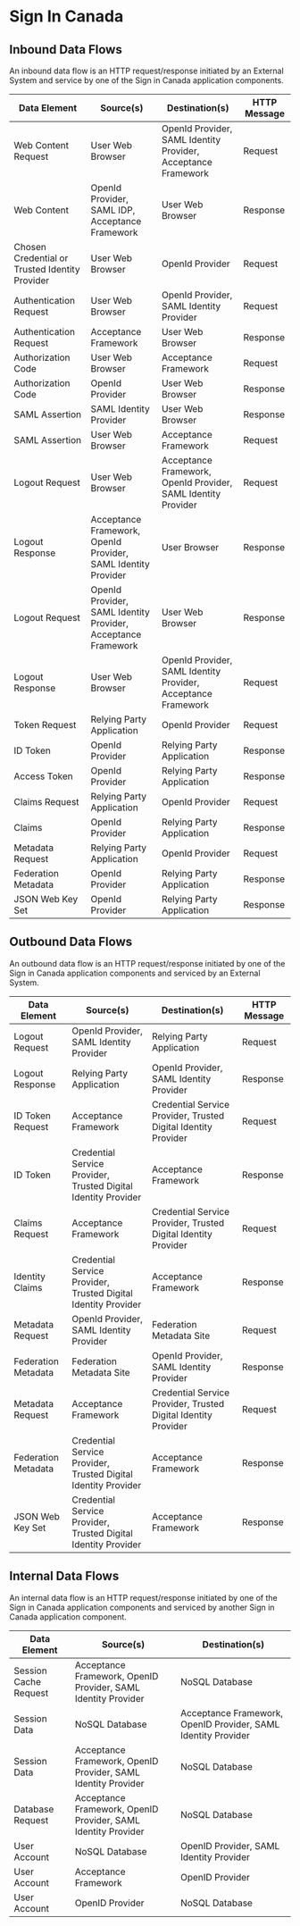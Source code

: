 # Sign In Canada

## Inbound Data Flows

An inbound data flow is an HTTP request/response initiated by an External System and service by one of the Sign in Canada application components.


|Data Element|Source(s)|Destination(s)|HTTP Message|
|------------|---------|--------------|------------|
|Web Content Request|User Web Browser|OpenId Provider, SAML Identity Provider, Acceptance Framework|Request|
|Web Content|OpenId Provider, SAML IDP, Acceptance Framework|User Web Browser|Response|
|Chosen Credential or Trusted Identity Provider|User Web Browser|OpenId Provider|Request|
|Authentication Request|User Web Browser|OpenId Provider, SAML Identity Provider|Request|
|Authentication Request|Acceptance Framework|User Web Browser|Response|
|Authorization Code|User Web Browser|Acceptance Framework|Request|
|Authorization Code|OpenId Provider|User Web Browser|Response|
|SAML Assertion|SAML Identity Provider|User Web Browser|Response|
|SAML Assertion|User Web Browser|Acceptance Framework|Request|
|Logout Request|User Web Browser|Acceptance Framework, OpenId Provider, SAML Identity Provider|Request|
|Logout Response|Acceptance Framework, OpenId Provider, SAML Identity Provider|User Browser|Response|
|Logout Request|OpenId Provider, SAML Identity Provider, Acceptance Framework|User Web Browser|Response|
|Logout Response|User Web Browser|OpenId Provider, SAML Identity Provider, Acceptance Framework|Request|
|Token Request|Relying Party Application|OpenId Provider|Request|
|ID Token|OpenId Provider|Relying Party Application|Response|
|Access Token|OpenId Provider|Relying Party Application|Response|
|Claims Request|Relying Party Application|OpenId Provider|Request|
|Claims|OpenId Provider|Relying Party Application|Response|
|Metadata Request|Relying Party Application|OpenId Provider|Request|
|Federation Metadata|OpenId Provider|Relying Party Application|Response|
|JSON Web Key Set|OpenId Provider|Relying Party Application|Response|

## Outbound Data Flows

An outbound data flow is an HTTP request/response initiated by one of the Sign in Canada application components and serviced by an External System.

|Data Element|Source(s)|Destination(s)|HTTP Message|
|------------|---------|--------------|------------|
|Logout Request|OpenId Provider, SAML Identity Provider|Relying Party Application|Request|
|Logout Response|Relying Party Application|OpenId Provider, SAML Identity Provider|Response|
|ID Token Request|Acceptance Framework|Credential Service Provider, Trusted Digital Identity Provider|Request|
|ID Token|Credential Service Provider, Trusted Digital Identity Provider|Acceptance Framework|Response|
|Claims Request|Acceptance Framework|Credential Service Provider, Trusted Digital Identity Provider|Request|
|Identity Claims|Credential Service Provider, Trusted Digital Identity Provider|Acceptance Framework|Response|
|Metadata Request|OpenId Provider, SAML Identity Provider|Federation Metadata Site|Request|
|Federation Metadata|Federation Metadata Site|OpenId Provider, SAML Identity Provider|Response|
|Metadata Request|Acceptance Framework|Credential Service Provider, Trusted Digital Identity Provider|Request|
|Federation Metadata|Credential Service Provider, Trusted Digital Identity Provider|Acceptance Framework|Response|
|JSON Web Key Set|Credential Service Provider, Trusted Digital Identity Provider|Acceptance Framework|Response|

## Internal Data Flows

An internal data flow is an HTTP request/response initiated by one of the Sign in Canada application components and serviced by another Sign in Canada application component.

|Data Element|Source(s)|Destination(s)|
|------------|---------|--------------|
|Session Cache Request|Acceptance Framework, OpenID Provider, SAML Identity Provider|NoSQL Database|
|Session Data|NoSQL Database|Acceptance Framework, OpenID Provider, SAML Identity Provider|
|Session Data|Acceptance Framework, OpenID Provider, SAML Identity Provider|NoSQL Database|
|Database Request|Acceptance Framework, OpenID Provider, SAML Identity Provider|NoSQL Database|
|User Account|NoSQL Database|OpenID Provider, SAML Identity Provider|
|User Account|Acceptance Framework|OpenID Provider|
|User Account|OpenID Provider|NoSQL Database|
